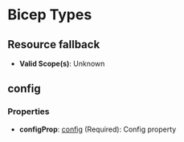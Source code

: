 # Bicep Types

## Resource fallback
* **Valid Scope(s)**: Unknown
## config
### Properties
* **configProp**: [config](#config) (Required): Config property


